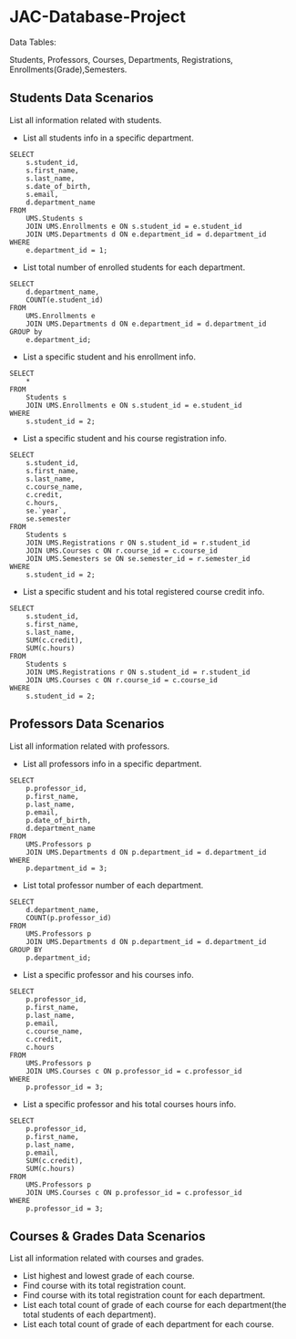 # JAC-Database-Project

Data Tables: 

Students, Professors, Courses, Departments, Registrations, Enrollments(Grade),Semesters.

## Students Data Scenarios

List all information related with students.

- List all students info in a specific department.
``` 
SELECT
    s.student_id,
    s.first_name,
    s.last_name,
    s.date_of_birth,
    s.email,
    d.department_name
FROM
    UMS.Students s
    JOIN UMS.Enrollments e ON s.student_id = e.student_id
    JOIN UMS.Departments d ON e.department_id = d.department_id
WHERE
    e.department_id = 1;
  ```
- List total number of enrolled students for each department.
``` 
SELECT
    d.department_name,
    COUNT(e.student_id)
FROM
    UMS.Enrollments e
    JOIN UMS.Departments d ON e.department_id = d.department_id
GROUP by
    e.department_id;
  ```  
- List a specific student and his enrollment info.
``` 
SELECT
    *
FROM
    Students s
    JOIN UMS.Enrollments e ON s.student_id = e.student_id
WHERE
    s.student_id = 2;
  ```  

- List a specific student and his course registration info.
```
SELECT
    s.student_id,
    s.first_name,
    s.last_name,
    c.course_name,
    c.credit,
    c.hours,
    se.`year`,
    se.semester
FROM
    Students s
    JOIN UMS.Registrations r ON s.student_id = r.student_id
    JOIN UMS.Courses c ON r.course_id = c.course_id
    JOIN UMS.Semesters se ON se.semester_id = r.semester_id
WHERE
    s.student_id = 2;
```

- List a specific student and his total registered course credit info.
```
SELECT
    s.student_id,
    s.first_name,
    s.last_name,
    SUM(c.credit),
    SUM(c.hours)
FROM
    Students s
    JOIN UMS.Registrations r ON s.student_id = r.student_id
    JOIN UMS.Courses c ON r.course_id = c.course_id
WHERE
    s.student_id = 2;
```

## Professors Data Scenarios
List all information related with professors.

- List all professors info in a specific department.
```
SELECT
    p.professor_id,
    p.first_name,
    p.last_name,
    p.email,
    p.date_of_birth,
    d.department_name
FROM
    UMS.Professors p
    JOIN UMS.Departments d ON p.department_id = d.department_id
WHERE
    p.department_id = 3;
```

- List total professor number of each department.
```
SELECT
    d.department_name,
    COUNT(p.professor_id)
FROM
    UMS.Professors p
    JOIN UMS.Departments d ON p.department_id = d.department_id
GROUP BY
    p.department_id;
```
- List a specific professor and his courses info.
```
SELECT
    p.professor_id,
    p.first_name,
    p.last_name,
    p.email,
    c.course_name,
    c.credit,
    c.hours
FROM
    UMS.Professors p
    JOIN UMS.Courses c ON p.professor_id = c.professor_id
WHERE
    p.professor_id = 3;
```
- List a specific professor and his total courses hours info.
```
SELECT
    p.professor_id,
    p.first_name,
    p.last_name,
    p.email,
    SUM(c.credit),
    SUM(c.hours)
FROM
    UMS.Professors p
    JOIN UMS.Courses c ON p.professor_id = c.professor_id
WHERE
    p.professor_id = 3;
```

## Courses & Grades Data Scenarios
List all information related with courses and grades.

- List highest and lowest grade of each course.
- Find course with its total registration count.
- Find course with its total registration count for each department.
- List each total count of grade of each course for each department(the total students of each department).
- List each total count of grade of each department for each course.
